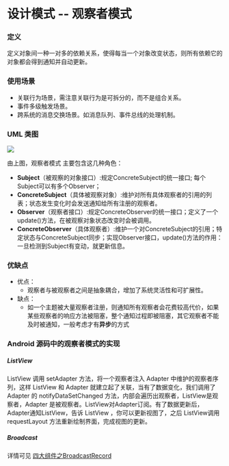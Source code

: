 # 设计模式 -- 观察者模式

### 定义

定义对象间一种一对多的依赖关系，使得每当一个对象改变状态，则所有依赖它的对象都会得到通知并自动更新。

### 使用场景

- 关联行为场景，需注意关联行为是可拆分的，而不是组合关系。
- 事件多级触发场景。
- 跨系统的消息交换场景。如消息队列、事件总线的处理机制。

### UML 类图

![](https://github.com/mrlsm/Note/blob/master/designPatterns/images/observer_uml.jpg)

由上图，观察者模式 主要包含这几种角色：

- **Subject**（被观察的对象接口）:规定ConcreteSubject的统一接口; 每个Subject可以有多个Observer；
- **ConcreteSubject**（具体被观察对象）:维护对所有具体观察者的引用的列表；状态发生变化时会发送通知给所有注册的观察者。
- **Observer**（观察者接口）:规定ConcreteObserver的统一接口；定义了一个update()方法，在被观察对象状态改变时会被调用。
- **ConcreteObserver**（具体观察者）:维护一个对ConcreteSubject的引用；特定状态与ConcreteSubject同步；实现Observer接口，update()方法的作用：一旦检测到Subject有变动，就更新信息。

### 优缺点
- 优点：
    - 观察者与被观察者之间是抽象耦合，增加了系统灵活性和可扩展性。
- 缺点：
    - 如一个主题被大量观察者注册，则通知所有观察者会花费较高代价，如果某些观察者的响应方法被阻塞，整个通知过程即被阻塞，其它观察者不能及时被通知，一般考虑才有**异步**的方式

### Android 源码中的观察者模式的实现

##### ListView

ListView 调用 setAdapter 方法，将一个观察者注入 Adapter 中维护的观察者序列，这样 ListView 和 Adapter 就建立起了关联，当有了数据变化，我们调用了 Adapter 的 notifyDataSetChanged 方法，内部会遍历出观察者，ListView是观察者，Adapter 是被观察者。ListView对Adapter订阅。有了数据更新后，Adapter通知ListView，告诉 ListView ，你可以更新视图了，之后 ListView调用 requestLayout 方法重新绘制界面，完成视图的更新。

##### Broadcast

详情可见 [四大组件之BroadcastRecord](http://gityuan.com/2017/06/03/broadcast_record/)
